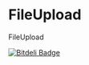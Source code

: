 FileUpload
==========

FileUpload


[![Bitdeli Badge](https://d2weczhvl823v0.cloudfront.net/Givik/fileupload/trend.png)](https://bitdeli.com/free "Bitdeli Badge")

